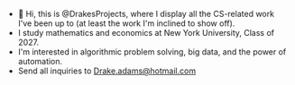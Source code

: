- 👋 Hi, this is @DrakesProjects, where I display all the CS-related work I've been up to (at least the work I'm inclined to show off).
- I study mathematics and economics at New York University, Class of 2027.
- I'm interested in algorithmic problem solving, big data, and the power of automation.
- Send all inquiries to Drake.adams@hotmail.com
